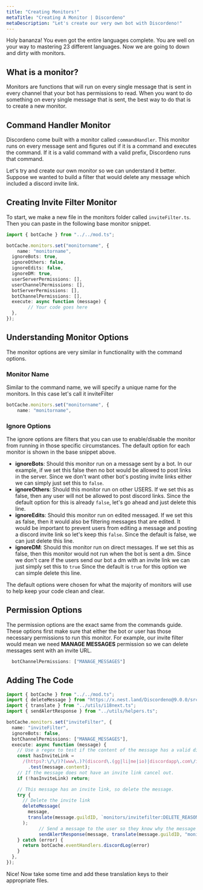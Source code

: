 ```yaml
---
title: "Creating Monitors!"
metaTitle: "Creating A Monitor | Discordeno"
metaDescription: "Let's create our very own bot with Discordeno!"
---
```


Holy bananza! You even got the entire languages complete. You are well on your way to mastering 23 different languages. Now we are going to down and dirty with monitors.

## What is a monitor?

Monitors are functions that will run on every single message that is sent in every channel that your bot has permissions to read. When you want to do something on every single message that is sent, the best way to do that is to create a new monitor.

## Command Handler Monitor

Discordeno come built with a monitor called `commandHandler`. This monitor runs on every message sent and figures out if it is a command and executes the command. If it is a valid command with a valid prefix, Discordeno runs that command.

Let's try and create our own monitor so we can understand it better. Suppose we wanted to build a filter that would delete any message which included a discord invite link.

## Creating Invite Filter Monitor

To start, we make a new file in the monitors folder called `inviteFilter.ts`. Then you can paste in the following base monitor snippet.

```ts
import { botCache } from "../../mod.ts";

botCache.monitors.set("monitorname", {
	name: "monitorname",
  ignoreBots: true,
  ignoreOthers: false,
  ignoreEdits: false,
  ignoreDM: true,
  userServerPermissions: [],
  userChannelPermissions: [],
  botServerPermissions: [],
  botChannelPermissions: [],
  execute: async function (message) {
		// Your code goes here
  },
});
```

## Understanding Monitor Options

The monitor options are very similar in functionality with the command options.

### Monitor Name

Similar to the command name, we will specify a unique name for the monitors. In this case let's call it inviteFilter

```ts
botCache.monitors.set("monitorname", {
	name: "monitorname",
```

### Ignore Options

The ignore options are filters that you can use to enable/disable the monitor from running in those specific circumstances. The default option for each monitor is shown in the base snippet above.

- **ignoreBots**: Should this monitor run on a message sent by a bot. In our example, if we set this false then no bot would be allowed to post links in the server. Since we don't want other bot's posting invite links either we can simply just set this to `false`.
- **ignoreOthers**: Should this monitor run on other USERS. If we set this as false, then any user will not be allowed to post discord links. Since the default option for this is already `false`, let's go ahead and just delete this line.
- **ignoreEdits**: Should this monitor run on edited messaged. If we set this as false, then it would also be filtering messages that are edited. It would be important to prevent users from editing a message and posting a discord invite link so let's keep this `false`. Since the default is false, we can just delete this line.
- **ignoreDM**: Should this monitor run on direct messages. If we set this as false, then this monitor would not run when the bot is sent a dm. Since we don't care if the users send our bot a dm with an invite link we can just simply set this to `true` Since the default is `true` for this option we can simple delete this line.

The default options were chosen for what the majority of monitors will use to help keep your code clean and clear.

## Permission Options

The permission options are the exact same from the commands guide. These options first make sure that either the bot or user has those necessary permissions to run this monitor. For example, our invite filter would mean we need **MANAGE MESSAGES** permission so we can delete messages sent with an invite URL.

```ts
  botChannelPermissions: ["MANAGE_MESSAGES"]
```

## Adding The Code

```ts
import { botCache } from "../../mod.ts";
import { deleteMessage } from "https://x.nest.land/Discordeno@9.0.0/src/handlers/message.ts";
import { translate } from "../utils/i18next.ts";
import { sendAlertResponse } from "../utils/helpers.ts";

botCache.monitors.set("inviteFilter", {
  name: "inviteFilter",
  ignoreBots: false,
  botChannelPermissions: ["MANAGE_MESSAGES"],
  execute: async function (message) {
    // Use a regex to test if the content of the message has a valid discord invite link
    const hasInviteLink =
      /(https?:\/\/)?(www\.)?(discord\.(gg|li|me|io)|discordapp\.com\/invite)\/.+/
        .test(message.content);
    // If the message does not have an invite link cancel out.
    if (!hasInviteLink) return;

    // This message has an invite link, so delete the message.
    try {
      // Delete the invite link
      deleteMessage(
        message,
        translate(message.guildID, `monitors/invitefilter:DELETE_REASON`),
      );
			// Send a message to the user so they know why the message was deleted. Then delete the response after 5 seconds to prevent spam.
			sendAlertResponse(message, translate(message.guildID, "monitors/invitefilter:DELETE_ALERT_MESSAGE"), 5)
    } catch (error) {
      return botCache.eventHandlers.discordLog(error)
    }
  },
});
```

Nice! Now take some time and add these translation keys to their appropriate files.

